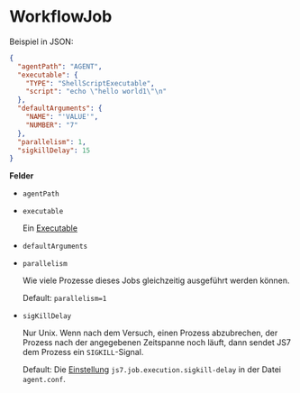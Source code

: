 # WorkflowJob

Beispiel in JSON:
```json
{
  "agentPath": "AGENT",
  "executable": {
    "TYPE": "ShellScriptExecutable",
    "script": "echo \"hello world1\"\n"
  },
  "defaultArguments": {
    "NAME": "'VALUE'",
    "NUMBER": "7"
  },
  "parallelism": 1,
  "sigkillDelay": 15
}
```
**Felder**
* `agentPath`
* `executable`

  Ein [Executable](Executable.md)

* `defaultArguments`

* `parallelism`

  Wie viele Prozesse dieses Jobs gleichzeitig ausgeführt werden können.

  Default: `parallelism=1`

* `sigKillDelay`

  Nur Unix.
  Wenn nach dem Versuch, einen Prozess abzubrechen,
  der Prozess nach der angegebenen Zeitspanne noch läuft,
  dann sendet JS7 dem Prozess ein `SIGKILL`-Signal.

  Default: Die [Einstellung](../../conf.md) `js7.job.execution.sigkill-delay`
  in der Datei `agent.conf`.
